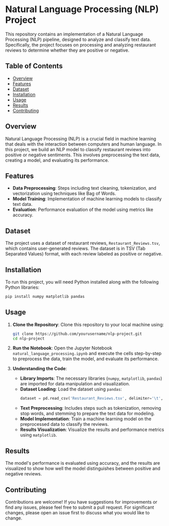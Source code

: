 # Natural Language Processing (NLP) Project

This repository contains an implementation of a Natural Language Processing (NLP) pipeline, designed to analyze and classify text data. Specifically, the project focuses on processing and analyzing restaurant reviews to determine whether they are positive or negative.

## Table of Contents

- [Overview](#overview)
- [Features](#features)
- [Dataset](#dataset)
- [Installation](#installation)
- [Usage](#usage)
- [Results](#results)
- [Contributing](#contributing)

## Overview

Natural Language Processing (NLP) is a crucial field in machine learning that deals with the interaction between computers and human language. In this project, we build an NLP model to classify restaurant reviews into positive or negative sentiments. This involves preprocessing the text data, creating a model, and evaluating its performance.

## Features

- **Data Preprocessing**: Steps including text cleaning, tokenization, and vectorization using techniques like Bag of Words.
- **Model Training**: Implementation of machine learning models to classify text data.
- **Evaluation**: Performance evaluation of the model using metrics like accuracy.

## Dataset

The project uses a dataset of restaurant reviews, `Restaurant_Reviews.tsv`, which contains user-generated reviews. The dataset is in TSV (Tab Separated Values) format, with each review labeled as positive or negative.

## Installation

To run this project, you will need Python installed along with the following Python libraries:

```bash
pip install numpy matplotlib pandas
```

## Usage

1. **Clone the Repository**:
   Clone this repository to your local machine using:
   ```bash
   git clone https://github.com/yourusername/nlp-project.git
   cd nlp-project
   ```

2. **Run the Notebook**:
   Open the Jupyter Notebook `natural_language_processing.ipynb` and execute the cells step-by-step to preprocess the data, train the model, and evaluate its performance.

3. **Understanding the Code**:
   - **Library Imports**: The necessary libraries (`numpy`, `matplotlib`, `pandas`) are imported for data manipulation and visualization.
   - **Dataset Loading**: Load the dataset using `pandas`:
     ```python
     dataset = pd.read_csv('Restaurant_Reviews.tsv', delimiter='\t', quoting=3)
     ```
   - **Text Preprocessing**: Includes steps such as tokenization, removing stop words, and stemming to prepare the text data for modeling.
   - **Model Implementation**: Train a machine learning model on the preprocessed data to classify the reviews.
   - **Results Visualization**: Visualize the results and performance metrics using `matplotlib`.

## Results

The model's performance is evaluated using accuracy, and the results are visualized to show how well the model distinguishes between positive and negative reviews.

## Contributing

Contributions are welcome! If you have suggestions for improvements or find any issues, please feel free to submit a pull request. For significant changes, please open an issue first to discuss what you would like to change.
